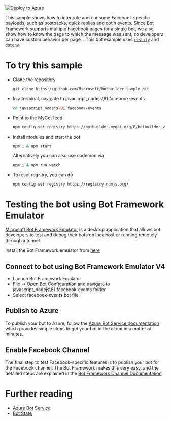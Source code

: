 [![Deploy to Azure](http://azuredeploy.net/deploybutton.png)](https://azuredeploy.net/)

This sample shows how to integrate and consume Facebook specific payloads, such as postbacks, quick replies and optin events. 
Since Bot Framework supports multiple Facebook pages for a single bot, we also show how to know the page to which the message was sent, so developers can have custom behavior per page.
. This bot example uses [`restify`](https://www.npmjs.com/package/restify) and [`dotenv`](https://www.npmjs.com/package/dotenv).

# To try this sample
- Clone the repository
    ```bash
    git clone https://github.com/Microsoft/botbuilder-sample.git
    ```
- In a terminal, navigate to javascript_nodejs\81.facebook-events
    ```bash
    cd javascript_nodejs\81.facebook-events
    ```
- Point to the MyGet feed 
    ```bash
    npm config set registry https://botbuilder.myget.org/F/botbuilder-v4-js-daily/npm/
    ```
- Install modules and start the bot
    ```bash
    npm i & npm start
    ```
    Alternatively you can also use nodemon via
    ```bash
    npm i & npm run watch
    ```
- To reset registry, you can do
    ```bash
    npm config set registry https://registry.npmjs.org/
    ```

# Testing the bot using Bot Framework Emulator
[Microsoft Bot Framework Emulator](https://github.com/microsoft/botframework-emulator) is a desktop application that allows bot developers to test and debug their bots on localhost or running remotely through a tunnel.

Install the Bot Framework emulator from [here](https://aka.ms/botframework-emulator)

## Connect to bot using Bot Framework Emulator V4
- Launch Bot Framework Emulator
- File -> Open Bot Configuration and navigate to javascript_nodejs\81.facebook-events folder
- Select facebook-events.bot file

## Publish to Azure 

To publish your bot to Azure, follow the [Azure Bot Service documentation](https://docs.microsoft.com/en-us/azure/bot-service/bot-builder-howto-deploy-azure?view=azure-bot-service-3.0) which provides simple steps to get your bot in the cloud in a matter of minutes.

## Enable Facebook Channel

The final step to test Facebook-specific features is to publish your bot for the Facebook channel. The Bot Framework makes this very easy, and the detailed steps are explained in the [Bot Framework Channel Documentation](https://docs.microsoft.com/en-us/azure/bot-service/bot-service-channel-connect-facebook?view=azure-bot-service-3.0).

# Further reading
- [Azure Bot Service](https://docs.microsoft.com/en-us/azure/bot-service/bot-service-overview-introduction?view=azure-bot-service-4.0)
- [Bot State](https://docs.microsoft.com/en-us/azure/bot-service/bot-builder-storage-concept?view=azure-bot-service-4.0)